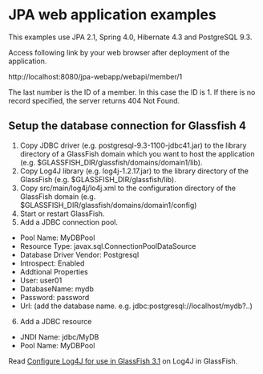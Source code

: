 JPA web application examples
============
This examples use JPA 2.1, Spring 4.0, Hibernate 4.3 and PostgreSQL 9.3.

Access following link by your web browser after deployment of the application.

http://localhost:8080/jpa-webapp/webapi/member/1

The last number is the ID of a member. In this case the ID is 1. If there is no record specified, the server returns 404 Not Found.

## Setup the database connection for Glassfish 4
 1. Copy JDBC driver (e.g. postgresql-9.3-1100-jdbc41.jar) to the library directory of a GlassFish domain which you want to host the application (e.g. $GLASSFISH_DIR/glassfish/domains/domain1/lib).
 2. Copy Log4J library (e.g. log4j-1.2.17.jar) to the library directory of the GlassFish (e.g. $GLASSFISH_DIR/glassfish/lib).
 3. Copy src/main/log4j/lo4j.xml to the configuration directory of the GlassFish domain (e.g. $GLASSFISH_DIR/glassfish/domains/domain1/config)
 4. Start or restart GlassFish.
 5. Add a JDBC connection pool.
  * Pool Name: MyDBPool
  * Resource Type: javax.sql.ConnectionPoolDataSource
  * Database Driver Vendor: Postgresql
  * Introspect: Enabled
  * Addtional Properties
   * User: user01
   * DatabaseName: mydb
   * Password: password
   * Url: (add the database name. e.g. jdbc:postgresql://localhost/mydb?..)
 6. Add a JDBC resource
  * JNDI Name: jdbc/MyDB
  * Pool Name: MyDBPool

Read [Configure Log4J for use in GlassFish 3.1](https://blogs.oracle.com/naman/entry/configure_log4j_for_use_in) on Log4J in GlassFish.

